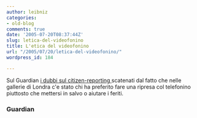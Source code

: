 ```yaml
---
author: leibniz
categories:
- old-blog
comments: true
date: '2005-07-20T08:37:44Z'
slug: letica-del-videofonino
title: L'etica del videofonino
url: "/2005/07/20/letica-del-videofonino/"
wordpress_id: 184

---
```

Sul Guardian [i dubbi sul citizen-reporting ](http://www.guardian.co.uk/mobile/article/0,2763,1530164,00.html)scatenati
dal fatto che nelle gallerie di Londra c'e stato chi ha preferito fare
una ripresa col telefonino piuttosto che mettersi in salvo o aiutare i
feriti.  



### Guardian
